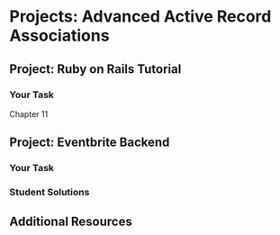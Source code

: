 # Projects: Advanced Active Record Associations

## Project: Ruby on Rails Tutorial

### Your Task
Chapter 11

## Project: Eventbrite Backend

### Your Task

### Student Solutions

## Additional Resources
